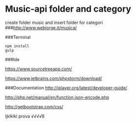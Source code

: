 # Music-api folder and category
create folder music and insert folder for categori 
###http://www.webjorge.it/musica/

###Terminal
```
npm install
gulp
```

###Ide

https://www.sourcetreeapp.com/

https://www.jetbrains.com/phpstorm/download/

###Documentation
http://jplayer.org/latest/developer-guide/

http://php.net/manual/en/function.json-encode.php

http://getbootstrap.com/css/

ljklklkl
prova
√√√√ß